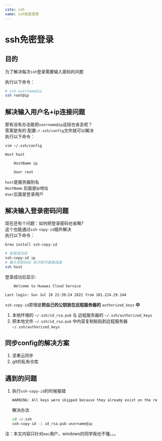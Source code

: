 ```yaml
---
cate: ssh
name: ssh免密登录
---
```


# ssh免密登录

## 目的
为了解决每次`ssh`登录需要输入密码的问题

执行以下命令：
```bash
# ssh username@ip
ssh root@ip
```
## 解决输入用户名+ip连接问题

那有没有办法能把`username@ip`这段也省去呢？  
答案是有的
配置`~/.ssh/config`文件就可以解决  
执行以下命令：
```bash
vim ~/.ssh/config

Host host

    HostName ip

    User root

```
`host`是服务器别名  
`HostName` 后面是ip地址  
`User`后面是登录用户

## 解决输入登录密码问题
现在还有个问题：如何把登录密码也省略?  
这个也能通过`ssh-copy-id`插件解决  
执行以下命令：

```bash
brew install ssh-copy-id

# 安装成功后
ssh-copy-id ip
# 输入完密码后 执行即可直接连接
ssh host
```
登录成功后显示:
```bash
	Welcome to Huawei Cloud Service

Last login: Sun Jul 10 22:39:24 2022 from 101.224.29.144
```
`ssh-copy-id`原理是**把自己的公钥放在远程服务器的** `authorized_keys` **中**
1. 本地环境的 `~/.ssh/id_rsa.pub` 与 远程服务器的 `~/.ssh/authorized_keys`
2. 把本地文件 `~/.ssh/id_rsa.pub` 中内容复制粘贴到远程服务器 `~/.ssh/authorized_keys`

## 同步config的解决方案
1. 坚果云同步
2. git的私有仓库 

## 遇到的问题
1. 执行`ssh-copy-id`的时候报错
    ```bash
    WARNING: All keys were skipped because they already exist on the remote system.

    ```
    解决办法
    ```bash
    cd ~/.ssh
    ssh-copy-id -i id_rsa.pub username@ip
    ```


注：本文内容只针对`mac`用户，windows的同学我也不懂。。。
